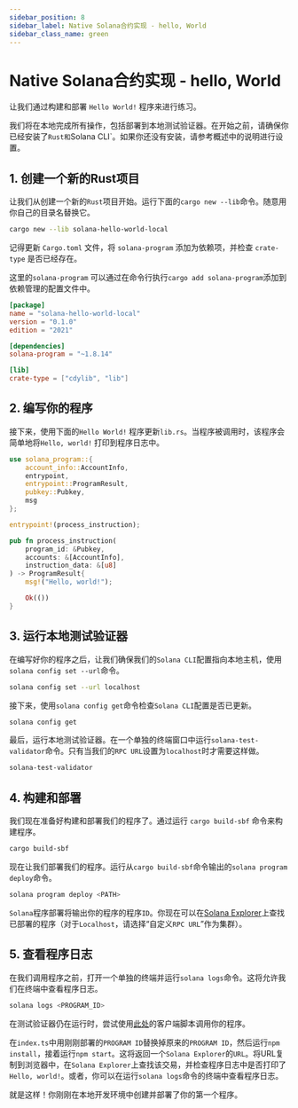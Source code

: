 ```yaml
---
sidebar_position: 8
sidebar_label: Native Solana合约实现 - hello, World
sidebar_class_name: green
---
```


# Native Solana合约实现 - hello, World

让我们通过构建和部署 `Hello World!` 程序来进行练习。

我们将在本地完成所有操作，包括部署到本地测试验证器。在开始之前，请确保你已经安装了`Rust和`Solana CLI`。如果你还没有安装，请参考概述中的说明进行设置。

## 1. 创建一个新的Rust项目

让我们从创建一个新的`Rust`项目开始。运行下面的`cargo new --lib`命令。随意用你自己的目录名替换它。

```bash
cargo new --lib solana-hello-world-local
```

记得更新 `Cargo.toml` 文件，将 `solana-program` 添加为依赖项，并检查 `crate-type` 是否已经存在。

这里的`solana-program` 可以通过在命令行执行`cargo add solana-program`添加到依赖管理的配置文件中。

```toml
[package]
name = "solana-hello-world-local"
version = "0.1.0"
edition = "2021"

[dependencies]
solana-program = "~1.8.14"

[lib]
crate-type = ["cdylib", "lib"]
```

## 2. 编写你的程序

接下来，使用下面的`Hello World!` 程序更新`lib.rs`。当程序被调用时，该程序会简单地将`Hello, world!` 打印到程序日志中。

```rust
use solana_program::{
    account_info::AccountInfo,
    entrypoint,
    entrypoint::ProgramResult,
    pubkey::Pubkey,
    msg
};

entrypoint!(process_instruction);

pub fn process_instruction(
    program_id: &Pubkey,
    accounts: &[AccountInfo],
    instruction_data: &[u8]
) -> ProgramResult{
    msg!("Hello, world!");

    Ok(())
}
```

## 3. 运行本地测试验证器

在编写好你的程序之后，让我们确保我们的`Solana CLI`配置指向本地主机，使用`solana config set --url`命令。

```bash
solana config set --url localhost
```

接下来，使用`solana config get`命令检查`Solana CLI`配置是否已更新。

```bash
solana config get
```

最后，运行本地测试验证器。在一个单独的终端窗口中运行`solana-test-validator`命令。只有当我们的`RPC URL`设置为`localhost`时才需要这样做。

```bash
solana-test-validator
```

## 4. 构建和部署

我们现在准备好构建和部署我们的程序了。通过运行 `cargo build-sbf` 命令来构建程序。

```bash
cargo build-sbf
```

现在让我们部署我们的程序。运行从`cargo build-sbf`命令输出的`solana program deploy`命令。

```bash
solana program deploy <PATH>
```

`Solana`程序部署将输出你的程序的程序`ID`。你现在可以在[Solana Explorer](https://explorer.solana.com/?cluster=custom)上查找已部署的程序（对于`Localhost`，请选择“自定义`RPC URL`”作为集群）。


## 5. 查看程序日志

在我们调用程序之前，打开一个单独的终端并运行`solana logs`命令。这将允许我们在终端中查看程序日志。

```bash
solana logs <PROGRAM_ID>
```

在测试验证器仍在运行时，尝试使用[此处](https://github.com/CreatorsDAO/native-hello/tree/main/hello-frontend)的客户端脚本调用你的程序。

在`index.ts`中用刚刚部署的`PROGRAM ID`替换掉原来的`PROGRAM ID`，然后运行`npm install`，接着运行`npm start`。这将返回一个`Solana Explorer`的`URL`。将URL复制到浏览器中，在`Solana Explorer`上查找该交易，并检查程序日志中是否打印了`Hello, world!`。或者，你可以在运行`solana logs`命令的终端中查看程序日志。

就是这样！你刚刚在本地开发环境中创建并部署了你的第一个程序。
